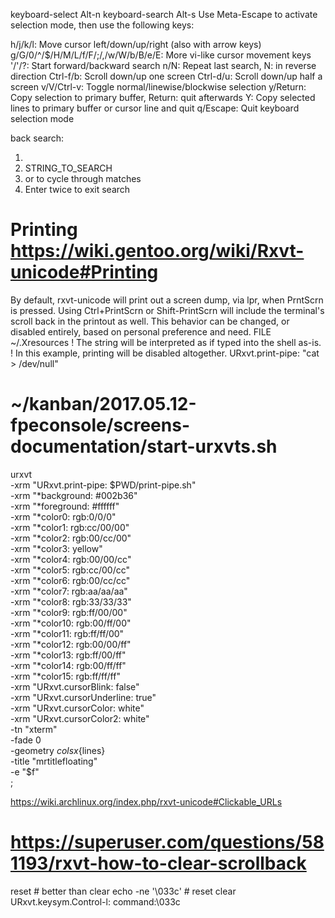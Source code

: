 keyboard-select Alt-n
keyboard-search Alt-s
Use Meta-Escape to activate selection mode, then use the following keys:

h/j/k/l:    Move cursor left/down/up/right (also with arrow keys)
g/G/0/^/$/H/M/L/f/F/;/,/w/W/b/B/e/E: More vi-like cursor movement keys
'/'/?:      Start forward/backward search
n/N:        Repeat last search, N: in reverse direction
Ctrl-f/b:   Scroll down/up one screen
Ctrl-d/u:   Scroll down/up half a screen
v/V/Ctrl-v: Toggle normal/linewise/blockwise selection
y/Return:   Copy selection to primary buffer, Return: quit afterwards
Y:          Copy selected lines to primary buffer or cursor line and quit
q/Escape:   Quit keyboard selection mode

back search:
1) <A-s>
2) STRING_TO_SEARCH
3) <Up> or <Down> to cycle through matches
4) Enter twice to exit search


# Printing https://wiki.gentoo.org/wiki/Rxvt-unicode#Printing
By default, rxvt-unicode will print out a screen dump, via lpr, when PrntScrn is pressed. Using Ctrl+PrintScrn or Shift-PrintScrn will include the terminal's scroll back in the printout as well. This behavior can be changed, or disabled entirely, based on personal preference and need.
FILE ~/.Xresources
! The string will be interpreted as if typed into the shell as-is.
! In this example, printing will be disabled altogether.
URxvt.print-pipe: "cat > /dev/null"

# ~/kanban/2017.05.12-fpeconsole/screens-documentation/start-urxvts.sh
urxvt \
		-xrm "URxvt.print-pipe: $PWD/print-pipe.sh" \
		-xrm "*background: #002b36" \
		-xrm "*foreground: #ffffff" \
        -xrm "*color0: rgb:0/0/0" \
        -xrm "*color1: rgb:cc/00/00" \
        -xrm "*color2: rgb:00/cc/00" \
        -xrm "*color3: yellow" \
        -xrm "*color4: rgb:00/00/cc" \
        -xrm "*color5: rgb:cc/00/cc" \
        -xrm "*color6: rgb:00/cc/cc" \
        -xrm "*color7: rgb:aa/aa/aa" \
        -xrm "*color8: rgb:33/33/33" \
        -xrm "*color9: rgb:ff/00/00" \
        -xrm "*color10: rgb:00/ff/00" \
        -xrm "*color11: rgb:ff/ff/00" \
        -xrm "*color12: rgb:00/00/ff" \
        -xrm "*color13: rgb:ff/00/ff" \
        -xrm "*color14: rgb:00/ff/ff" \
        -xrm "*color15: rgb:ff/ff/ff" \
		-xrm "URxvt.cursorBlink: false" \
		-xrm "URxvt.cursorUnderline: true" \
		-xrm "URxvt.cursorColor: white" \
		-xrm "URxvt.cursorColor2: white" \
		-tn "xterm" \
		-fade 0 \
		-geometry ${cols}x${lines} \
		-title "mrtitlefloating" \
		-e "$f" \
		;

https://wiki.archlinux.org/index.php/rxvt-unicode#Clickable_URLs

# https://superuser.com/questions/581193/rxvt-how-to-clear-scrollback
reset # better than clear
echo -ne '\033c' # reset clear
URxvt.keysym.Control-l: command:\033c
